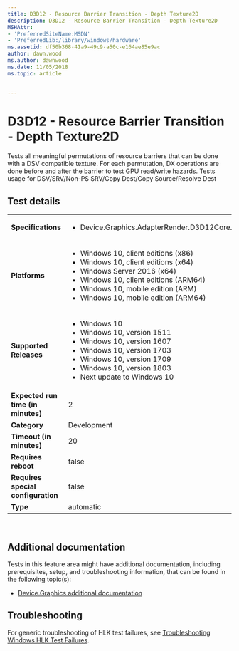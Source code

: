 ```yaml
---
title: D3D12 - Resource Barrier Transition - Depth Texture2D
description: D3D12 - Resource Barrier Transition - Depth Texture2D
MSHAttr:
- 'PreferredSiteName:MSDN'
- 'PreferredLib:/library/windows/hardware'
ms.assetid: df50b368-41a9-49c9-a50c-e164ae85e9ac
author: dawn.wood
ms.author: dawnwood
ms.date: 11/05/2018
ms.topic: article


---
```


# <span id="p_hlk_test.a996a540-47b4-4bc2-b991-cb6ed14e5f34"></span>D3D12 - Resource Barrier Transition - Depth Texture2D


Tests all meaningful permutations of resource barriers that can be done with a DSV compatible texture. For each permutation, DX operations are done before and after the barrier to test GPU read/write hazards. Tests usage for DSV/SRV/Non-PS SRV/Copy Dest/Copy Source/Resolve Dest

## Test details
|||
|---|---|
| **Specifications**  | <ul><li>Device.Graphics.AdapterRender.D3D12Core.CoreRequirement</li></ul> |  
| **Platforms**   | <ul><li>Windows 10, client editions (x86)</li><li>Windows 10, client editions (x64)</li><li>Windows Server 2016 (x64)</li><li>Windows 10, client editions (ARM64)</li><li>Windows 10, mobile edition (ARM)</li><li>Windows 10, mobile edition (ARM64)</li></ul> |
| **Supported Releases** | <ul><li>Windows 10</li><li>Windows 10, version 1511</li><li>Windows 10, version 1607</li><li>Windows 10, version 1703</li><li>Windows 10, version 1709</li><li>Windows 10, version 1803</li><li>Next update to Windows 10</li></ul> |
|**Expected run time (in minutes)**| 2 |
|**Category**| Development |
|**Timeout (in minutes)**| 20 |
|**Requires reboot**| false |
|**Requires special configuration**| false |
|**Type**| automatic |

 

## <span id="Additional_documentation"></span><span id="additional_documentation"></span><span id="ADDITIONAL_DOCUMENTATION"></span>Additional documentation


Tests in this feature area might have additional documentation, including prerequisites, setup, and troubleshooting information, that can be found in the following topic(s):

-   [Device.Graphics additional documentation](device-graphics-additional-documentation.md)

## <span id="Troubleshooting"></span><span id="troubleshooting"></span><span id="TROUBLESHOOTING"></span>Troubleshooting


For generic troubleshooting of HLK test failures, see [Troubleshooting Windows HLK Test Failures](..\user\troubleshooting-windows-hlk-test-failures.md).

 

 







